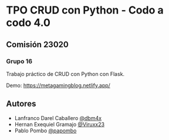 # TPO CRUD con Python - Codo a codo 4.0

## Comisión 23020

### Grupo 16

Trabajo práctico de CRUD con Python con Flask.

Demo: https://metagamingblog.netlify.app/

## Autores

- Lanfranco Darel Caballero [@dbm4x](https://www.github.com/dbm4x)
- Hernan Exequiel Gramajo [@Viruxx23](https://github.com/Viruxx23)
- Pablo Pombo [@papombo](https://github.com/papombo)
